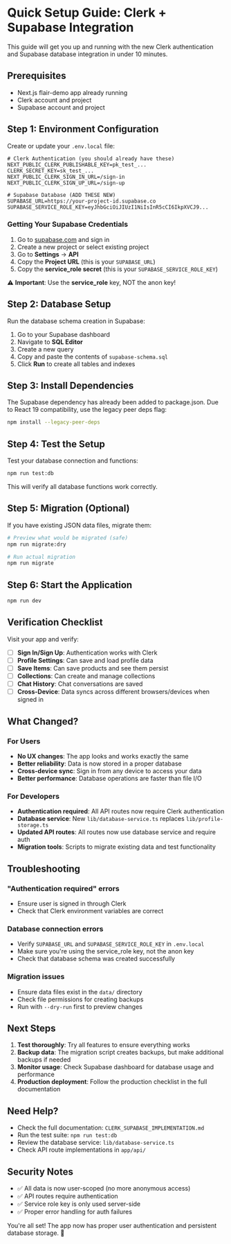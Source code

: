 # Quick Setup Guide: Clerk + Supabase Integration

This guide will get you up and running with the new Clerk authentication and Supabase database integration in under 10 minutes.

## Prerequisites

- Next.js flair-demo app already running
- Clerk account and project
- Supabase account and project

## Step 1: Environment Configuration

Create or update your `.env.local` file:

```env
# Clerk Authentication (you should already have these)
NEXT_PUBLIC_CLERK_PUBLISHABLE_KEY=pk_test_...
CLERK_SECRET_KEY=sk_test_...
NEXT_PUBLIC_CLERK_SIGN_IN_URL=/sign-in
NEXT_PUBLIC_CLERK_SIGN_UP_URL=/sign-up

# Supabase Database (ADD THESE NEW)
SUPABASE_URL=https://your-project-id.supabase.co
SUPABASE_SERVICE_ROLE_KEY=eyJhbGciOiJIUzI1NiIsInR5cCI6IkpXVCJ9...
```

### Getting Your Supabase Credentials

1. Go to [supabase.com](https://supabase.com) and sign in
2. Create a new project or select existing project
3. Go to **Settings** → **API**
4. Copy the **Project URL** (this is your `SUPABASE_URL`)
5. Copy the **service_role secret** (this is your `SUPABASE_SERVICE_ROLE_KEY`)

⚠️ **Important**: Use the **service_role** key, NOT the anon key!

## Step 2: Database Setup

Run the database schema creation in Supabase:

1. Go to your Supabase dashboard
2. Navigate to **SQL Editor**
3. Create a new query
4. Copy and paste the contents of `supabase-schema.sql`
5. Click **Run** to create all tables and indexes

## Step 3: Install Dependencies

The Supabase dependency has already been added to package.json. Due to React 19 compatibility, use the legacy peer deps flag:

```bash
npm install --legacy-peer-deps
```

## Step 4: Test the Setup

Test your database connection and functions:

```bash
npm run test:db
```

This will verify all database functions work correctly.

## Step 5: Migration (Optional)

If you have existing JSON data files, migrate them:

```bash
# Preview what would be migrated (safe)
npm run migrate:dry

# Run actual migration
npm run migrate
```

## Step 6: Start the Application

```bash
npm run dev
```

## Verification Checklist

Visit your app and verify:

- [ ] **Sign In/Sign Up**: Authentication works with Clerk
- [ ] **Profile Settings**: Can save and load profile data
- [ ] **Save Items**: Can save products and see them persist
- [ ] **Collections**: Can create and manage collections
- [ ] **Chat History**: Chat conversations are saved
- [ ] **Cross-Device**: Data syncs across different browsers/devices when signed in

## What Changed?

### For Users
- **No UX changes**: The app looks and works exactly the same
- **Better reliability**: Data is now stored in a proper database
- **Cross-device sync**: Sign in from any device to access your data
- **Better performance**: Database operations are faster than file I/O

### For Developers
- **Authentication required**: All API routes now require Clerk authentication
- **Database service**: New `lib/database-service.ts` replaces `lib/profile-storage.ts`
- **Updated API routes**: All routes now use database service and require auth
- **Migration tools**: Scripts to migrate existing data and test functionality

## Troubleshooting

### "Authentication required" errors
- Ensure user is signed in through Clerk
- Check that Clerk environment variables are correct

### Database connection errors
- Verify `SUPABASE_URL` and `SUPABASE_SERVICE_ROLE_KEY` in `.env.local`
- Make sure you're using the service_role key, not the anon key
- Check that database schema was created successfully

### Migration issues
- Ensure data files exist in the `data/` directory
- Check file permissions for creating backups
- Run with `--dry-run` first to preview changes

## Next Steps

1. **Test thoroughly**: Try all features to ensure everything works
2. **Backup data**: The migration script creates backups, but make additional backups if needed
3. **Monitor usage**: Check Supabase dashboard for database usage and performance
4. **Production deployment**: Follow the production checklist in the full documentation

## Need Help?

- Check the full documentation: `CLERK_SUPABASE_IMPLEMENTATION.md`
- Run the test suite: `npm run test:db`
- Review the database service: `lib/database-service.ts`
- Check API route implementations in `app/api/`

## Security Notes

- ✅ All data is now user-scoped (no more anonymous access)
- ✅ API routes require authentication
- ✅ Service role key is only used server-side
- ✅ Proper error handling for auth failures

You're all set! The app now has proper user authentication and persistent database storage. 🎉

